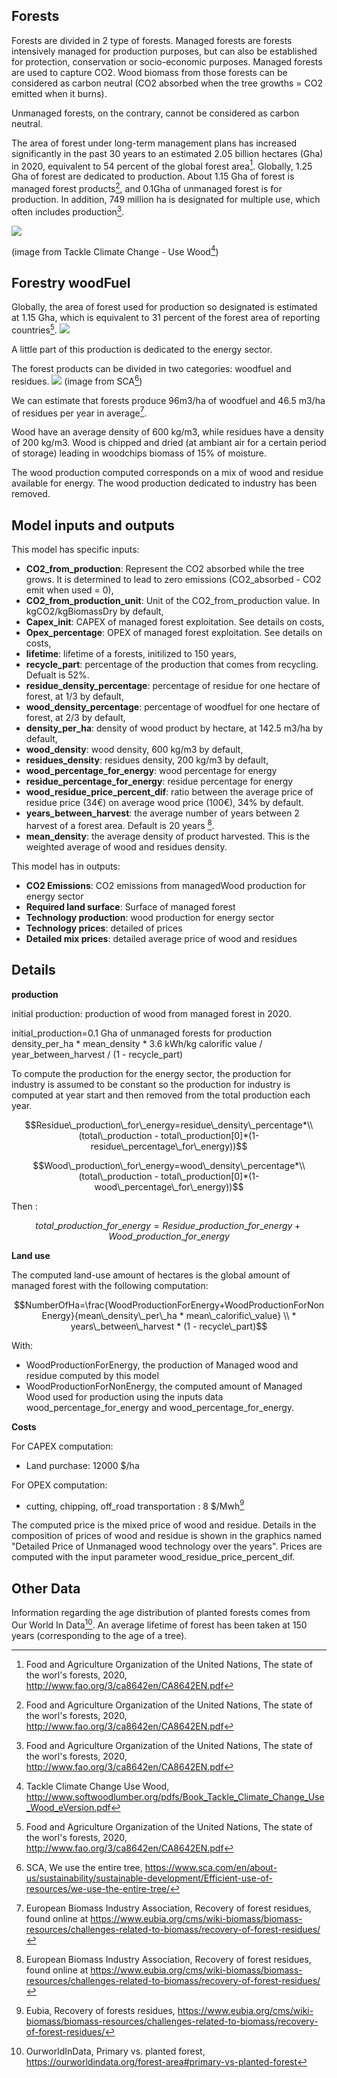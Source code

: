 ## Forests

Forests are divided in 2 type of forests.
Managed forests are forests intensively managed for production purposes, but can also be established for protection, conservation or socio-economic purposes. Managed forests are used to capture CO2. Wood biomass from those forests can be considered as carbon neutral (CO2 absorbed when the tree growths = CO2 emitted when it burns).

Unmanaged forests, on the contrary, cannot be considered as carbon neutral.

The area of forest under long-term management plans has increased significantly in the past 30 years to an estimated 2.05 billion hectares (Gha) in 2020, equivalent to 54 percent of the global forest area[^1].
Globally, 1.25 Gha of forest are dedicated to production. About 1.15 Gha of forest is managed forest products[^1], and 0.1Gha of unmanaged forest is for production.
In addition, 749 million ha is designated for multiple use, which often includes production[^1].

![](forestry_carbon_cycle.jpg)

(image from Tackle Climate Change - Use Wood[^2])

## Forestry woodFuel

Globally, the area of forest used for production so designated is estimated at 1.15 Gha, which is equivalent to 31 percent of the forest area of reporting countries[^1].
![](forests_for_production.jpg)

A little part of this production is dedicated to the energy sector.

The forest products can be divided in two categories: woodfuel and residues.
![](We_use_the_entire_three.jpg)
(image from SCA[^3])

We can estimate that forests produce 96m3/ha of woodfuel and 46.5 m3/ha of residues per year in average[^4].

Wood have an average density of 600 kg/m3, while residues have a density of 200 kg/m3.
Wood is chipped and dried (at ambiant air for a certain period of storage) leading in woodchips biomass of 15% of moisture.

The wood production computed corresponds on a mix of wood and residue available for energy. The wood production dedicated to industry has been removed.

## Model inputs and outputs

This model has specific inputs:

 - **CO2_from_production**: Represent the CO2 absorbed while the tree grows. It is determined to lead to zero emissions (CO2_absorbed - CO2 emit when used = 0),
 - **CO2_from_production_unit**: Unit of the CO2_from_production value. In kgCO2/kgBiomassDry by default,
 - **Capex_init**: CAPEX of managed forest exploitation. See details on costs,
 - **Opex_percentage**: OPEX of managed forest exploitation. See details on costs,
 - **lifetime**: lifetime of a forests, initilized to 150 years,
 - **recycle_part**: percentage of the production that comes from recycling. Defualt is 52%.
 - **residue_density_percentage**: percentage of residue for one hectare of forest, at 1/3 by default,
 - **wood_density_percentage**: percentage of woodfuel for one hectare of forest, at 2/3 by default,
 - **density_per_ha**: density of wood product by hectare, at 142.5 m3/ha by default,
 - **wood_density**: wood density, 600 kg/m3 by default,
 - **residues_density**: residues density, 200 kg/m3 by default,
 - **wood_percentage_for_energy**: wood percentage for energy
 - **residue_percentage_for_energy**: residue percentage for energy
 - **wood_residue_price_percent_dif**: ratio between the average price of residue price (34€) on average wood price (100€), 34% by default.
 - **years_between_harvest**: the average number of years between 2 harvest of a forest area. Default is 20 years [^4].
 - **mean_density**: the average density of product harvested. This is the weighted average of wood and residues density.

This model has in outputs:

 - **CO2 Emissions**: CO2 emissions from managedWood production for energy sector
 - **Required land surface**: Surface of managed forest
 - **Technology production**: wood production for energy sector
 - **Technology prices**: detailed of prices
 - **Detailed mix prices**: detailed average price of wood and residues

## Details

**production**

initial production: production of wood from managed forest in 2020.

initial_production=0.1 Gha of unmanaged forests for production density_per_ha * mean_density * 3.6 kWh/kg calorific value / year\_between\_harvest / (1 - recycle\_part)

To compute the production for the energy sector, the production for industry is assumed to be constant so the production for industry is computed at year start and then removed from the total production each year.

$$Residue\_production\_for\_energy=residue\_density\_percentage*\\(total\_production - total\_production[0]*(1-residue\_percentage\_for\_energy))$$

$$Wood\_production\_for\_energy=wood\_density\_percentage*\\(total\_production - total\_production[0]*(1-wood\_percentage\_for\_energy))$$

Then :

$$total\_production\_for\_energy=Residue\_production\_for\_energy+Wood\_production\_for\_energy$$

**Land use**

The computed land-use amount of hectares is the global amount of managed forest with the following computation:

$$NumberOfHa=\frac{WoodProductionForEnergy+WoodProductionForNonEnergy}{mean\_density\_per\_ha * mean\_calorific\_value} \\ * years\_between\_harvest * (1 - recycle\_part)$$

With:
- WoodProductionForEnergy, the production of Managed wood and residue computed by this model
- WoodProductionForNonEnergy, the computed amount of Managed Wood used for production using the inputs data wood_percentage_for_energy and wood_percentage_for_energy.

**Costs**

For CAPEX computation:
 - Land purchase: 12000 $/ha

For OPEX computation:
  - cutting, chipping, off_road transportation : 8 $/Mwh[^5]

The computed price is the mixed price of wood and residue. Details in the composition of prices of wood and residue is shown in the graphics named "Detailed Price of Unmanaged wood technology over the years". Prices are computed with the input parameter wood_residue_price_percent_dif.

## Other Data

Information regarding the age distribution of planted forests comes from Our World In Data[^6]. An average lifetime of forest has been taken at 150 years (corresponding to the age of a tree).

[^1]: Food and Agriculture Organization of the United Nations, The state of the worl's forests, 2020, http://www.fao.org/3/ca8642en/CA8642EN.pdf
[^2]: Tackle Climate Change Use Wood, http://www.softwoodlumber.org/pdfs/Book_Tackle_Climate_Change_Use_Wood_eVersion.pdf
[^3]: SCA, We use the entire tree, https://www.sca.com/en/about-us/sustainability/sustainable-development/Efficient-use-of-resources/we-use-the-entire-tree/
[^4]: European Biomass Industry Association, Recovery of forest residues, found online at https://www.eubia.org/cms/wiki-biomass/biomass-resources/challenges-related-to-biomass/recovery-of-forest-residues/
[^5]: Eubia, Recovery of forests residues, https://www.eubia.org/cms/wiki-biomass/biomass-resources/challenges-related-to-biomass/recovery-of-forest-residues/
[^6]: OurworldInData, Primary vs. planted forest, https://ourworldindata.org/forest-area#primary-vs-planted-forest
